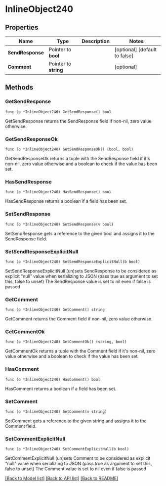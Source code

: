 # InlineObject240

## Properties

Name | Type | Description | Notes
------------ | ------------- | ------------- | -------------
**SendResponse** | Pointer to **bool** |  | [optional] [default to false]
**Comment** | Pointer to **string** |  | [optional] 

## Methods

### GetSendResponse

`func (o *InlineObject240) GetSendResponse() bool`

GetSendResponse returns the SendResponse field if non-nil, zero value otherwise.

### GetSendResponseOk

`func (o *InlineObject240) GetSendResponseOk() (bool, bool)`

GetSendResponseOk returns a tuple with the SendResponse field if it's non-nil, zero value otherwise
and a boolean to check if the value has been set.

### HasSendResponse

`func (o *InlineObject240) HasSendResponse() bool`

HasSendResponse returns a boolean if a field has been set.

### SetSendResponse

`func (o *InlineObject240) SetSendResponse(v bool)`

SetSendResponse gets a reference to the given bool and assigns it to the SendResponse field.

### SetSendResponseExplicitNull

`func (o *InlineObject240) SetSendResponseExplicitNull(b bool)`

SetSendResponseExplicitNull (un)sets SendResponse to be considered as explicit "null" value
when serializing to JSON (pass true as argument to set this, false to unset)
The SendResponse value is set to nil even if false is passed
### GetComment

`func (o *InlineObject240) GetComment() string`

GetComment returns the Comment field if non-nil, zero value otherwise.

### GetCommentOk

`func (o *InlineObject240) GetCommentOk() (string, bool)`

GetCommentOk returns a tuple with the Comment field if it's non-nil, zero value otherwise
and a boolean to check if the value has been set.

### HasComment

`func (o *InlineObject240) HasComment() bool`

HasComment returns a boolean if a field has been set.

### SetComment

`func (o *InlineObject240) SetComment(v string)`

SetComment gets a reference to the given string and assigns it to the Comment field.

### SetCommentExplicitNull

`func (o *InlineObject240) SetCommentExplicitNull(b bool)`

SetCommentExplicitNull (un)sets Comment to be considered as explicit "null" value
when serializing to JSON (pass true as argument to set this, false to unset)
The Comment value is set to nil even if false is passed

[[Back to Model list]](../README.md#documentation-for-models) [[Back to API list]](../README.md#documentation-for-api-endpoints) [[Back to README]](../README.md)


